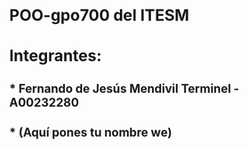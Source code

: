 # POO-gpo700 del ITESM
# Integrantes:
## * Fernando de Jesús Mendivil Terminel - A00232280
## * (Aquí pones tu nombre we)